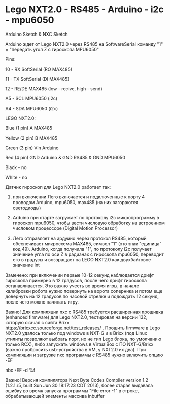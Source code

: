 # Lego NXT2.0 - RS485 - Arduino - i2c - mpu6050
Arduino Sketch & NXC Sketch

Arduino ждет от Lego NXT2.0 через RS485 на SoftwareSerial команду "1" = "передать угол Z c гироскопа MPU6050"

Pins:

10 - RX SoftSerial (RO MAX485)

11 - TX SoftSerial (DI MAX485)

12 - RE/DE MAX485 (low - recive, high - send)

A5 - SCL MPU6050 (i2c)

A4 - SDA MPU6050 (i2c)

 LEGO NXT2.0:

Blue (1 pin) A MAX485

Yellow (2 pin) B MAX485

Green (3 pin) Vin Arduino

Red (4 pin) GND Arduino & GND RS485 & GND MPU6050

Black - no

White - no

Датчик гироскоп для Lego NXT2.0 работает так:

1) при включении Лего включается и подключенные к порту 4 проводом Arduino, mpu6050, max485 (на них загораются светодиоды)

2) Arduino  при старте загружает по протоколу i2c микропрограмму в гироскоп mpu6050, чтобы вести числовую обработку на встроенном числовом процессоре (Digital Motion Processor)

3) Лего отправляет на ардуино через протокол RS485, который обеспечивает микросхема MAX485, символ "1" (это знак "единица" код 49). Arduino, когда получила "1", по протоколу i2c получает значение угла по оси Z в радианах с гироскопа mpu6050, переводит его в градусы и возвращает на LEGO NXT2.0 как двухбайтовое значение int

Замечено: при включении первые 10-12 секунд наблюдается дрифт гироскопа примерно в 12 градусов, после чего дрифт гироскопа останавливается. Это важно учесть во время игры, в начале калибровки робота нужно повернуть на ворота соперника и потом еще довернуть на 12 градусов по часовой стрелке и подождать 12 секунд, после чего можно начинать игру.

Важно! Для компиляции nxc с RS485 требуется расширенная прошивка (enhanced firmware) для Lego NXT2.0, тестировал на версии 132, которую скачал с сайта Brixx https://bricxcc.sourceforge.net/test_releases/ . Прошить firmware в Lego NXT2.0 удалось только под windows в NXT-G и в Brixx (под Linux утилиты позволяют выбрать порт, но не тип Lego блока, по умолчанию только RCX), либо запускать windows в VirtualBox с ПО NXT-G/Brixx (важно пробросить usb-устройства в VM, у NXT2.0 их два). При компиляции и загрузке nxc программы с RS485 нужно включить опцию -EF 


nbc -EF -d %f

Важно! Версия компилятора Next Byte Codes Compiler version 1.2 (1.2.1.r5, built Sun Jun 30 18:17:23 CDT 2013), более старая выдавала ошибку во время запуска программы "File error -1" в строке, обрабатывающей элементы массива inbuffer
